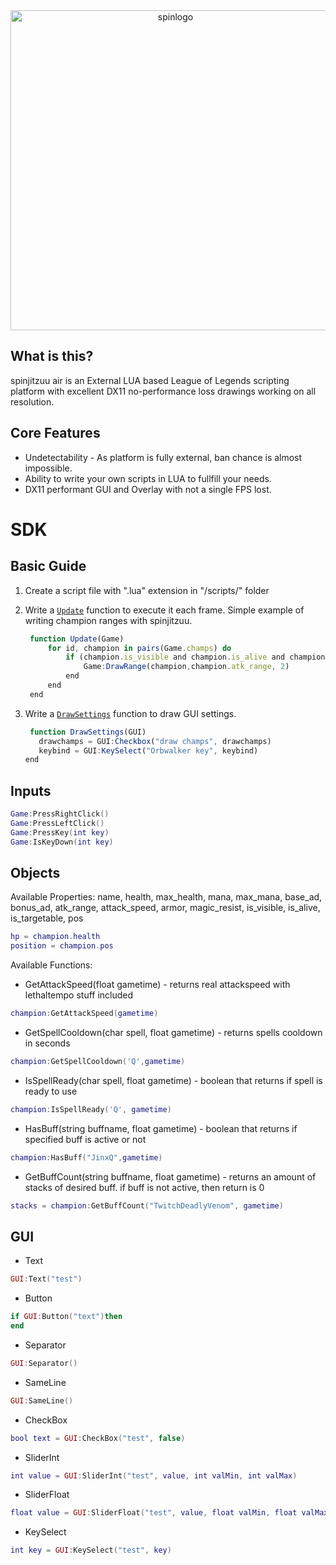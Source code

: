 <div align="center">
<img src="https://cdn.discordapp.com/attachments/989659099203506267/989659796003233862/watermark.png" alt="spinlogo" width="512">
</div>

## What is this?
spinjitzuu air is an External LUA based League of Legends scripting platform with excellent DX11 no-performance loss drawings working on all resolution.

## Core Features
- Undetectability - As platform is fully external, ban chance is almost impossible.
- Ability to write your own scripts in LUA to fullfill your needs.
- DX11 performant GUI and Overlay with not a single FPS lost.


# SDK

## Basic Guide

1. Create a script file with ".lua" extension in "/scripts/" folder

2. Write a [`Update`](#Update) function to execute it each frame. Simple example of writing champion ranges with spinjitzuu.
   ```js
	function Update(Game)
		for id, champion in pairs(Game.champs) do
			if (champion.is_visible and champion.is_alive and champion.health > 0) then
				Game:DrawRange(champion,champion.atk_range, 2)
			end
		end
	end
	```
  
3. Write a [`DrawSettings`](#DrawSettings) function to draw GUI settings.
   ```js
	function DrawSettings(GUI) 
	  drawchamps = GUI:Checkbox("draw champs", drawchamps)
	  keybind = GUI:KeySelect("Orbwalker key", keybind)
   end
   ```
## Inputs
```lua
Game:PressRightClick()
Game:PressLeftClick()
Game:PressKey(int key)
Game:IsKeyDown(int key)
```

## Objects

Available Properties:
name, health, max_health, mana, max_mana, base_ad, bonus_ad, atk_range, attack_speed, armor, magic_resist, is_visible, is_alive, is_targetable, pos
```lua
hp = champion.health
position = champion.pos
```

Available Functions:
- GetAttackSpeed(float gametime) - returns real attackspeed with lethaltempo stuff included
```lua
champion:GetAttackSpeed(gametime)
```
- GetSpellCooldown(char spell, float gametime) - returns spells cooldown in seconds
```lua
champion:GetSpellCooldown('Q',gametime)
```
- IsSpellReady(char spell, float gametime) - boolean that returns if spell is ready to use
```lua
champion:IsSpellReady('Q', gametime)
```
- HasBuff(string buffname, float gametime) - boolean that returns if specified buff is active or not
```lua
champion:HasBuff("JinxQ",gametime)
```
- GetBuffCount(string buffname, float gametime) - returns an amount of stacks of desired buff. if buff is not active, then return is 0
```lua
stacks = champion:GetBuffCount("TwitchDeadlyVenom", gametime)
```

## GUI

- Text
```lua
GUI:Text("test")
```
- Button
```lua
if GUI:Button("text")then
end
```
- Separator
```lua
GUI:Separator()
```
- SameLine
```lua
GUI:SameLine()
```
- CheckBox
```lua
bool text = GUI:CheckBox("test", false)
```
- SliderInt
```lua
int value = GUI:SliderInt("test", value, int valMin, int valMax)
```
- SliderFloat
```lua
float value = GUI:SliderFloat("test", value, float valMin, float valMax)
```
- KeySelect
```lua
int key = GUI:KeySelect("test", key)
```

